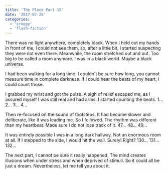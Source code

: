 ```yaml
---
title: 'The Place Part 15'
date: '2017-07-25'
categories:
  - 'creepy'
  - 'flash-fiction'
---
```


There was no light anywhere, completely black. When I held out my hands in front
of me, I could not see them, so, after a little bit, I started suspecting they
were not even there. Meanwhile, the room stretched out and out. Too big to be
called a room anymore. I was in a black world. Maybe a black universe.

<!-- truncate -->

I had been walking for a long time. I couldn't be sure how long, you cannot
measure time in complete darkness. If I could hear the beats of my heart, I
could count those.

I grabbed my wrist and got the pulse. A sigh of relief escaped me, as I assured
myself I was still real and had arms. I started counting the beats. 1... 2...
3... 4...

Then re-focused on the sound of footsteps. It had become slower and deliberate,
like it was leading me. So I followed. The rhythm was different than my
heartbeat. Made sure I do not lose track of it. 47... 48... 49...

It was entirely possible I was in a long dark hallway. Not an enormous room at
all. If I stepped to the side, I would hit the wall. Surely! Right? 130...
131... 132...

The next part, I cannot be sure it really happened. The mind creates illusions
when under stress and when deprived of stimuli. So it could all be just a dream.
Nevertheless, let me tell you about it.
